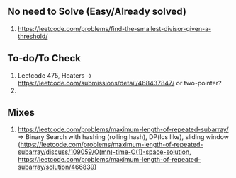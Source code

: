 ## No need to Solve (Easy/Already solved)
1. https://leetcode.com/problems/find-the-smallest-divisor-given-a-threshold/ 



## To-do/To Check
1. Leetcode 475, Heaters -> https://leetcode.com/submissions/detail/468437847/ or two-pointer?
2. 


## Mixes
1. https://leetcode.com/problems/maximum-length-of-repeated-subarray/ => Binary Search with hashing (rolling hash), DP(lcs like), sliding window (https://leetcode.com/problems/maximum-length-of-repeated-subarray/discuss/109059/O(mn)-time-O(1)-space-solution, https://leetcode.com/problems/maximum-length-of-repeated-subarray/solution/466839)
